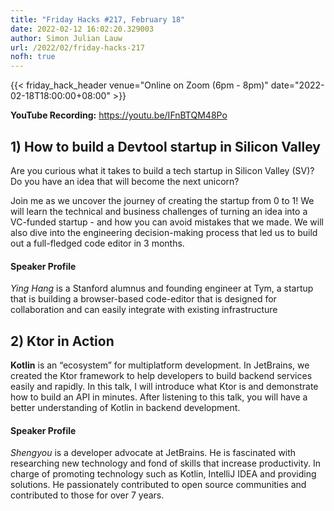 ```yaml
---
title: "Friday Hacks #217, February 18"
date: 2022-02-12 16:02:20.329003
author: Simon Julian Lauw
url: /2022/02/friday-hacks-217
nofh: true
---
```


{{< friday_hack_header
    venue="Online on Zoom (6pm - 8pm)"
    date="2022-02-18T18:00:00+08:00" >}}

**YouTube Recording:** https://youtu.be/IFnBTQM48Po

## 1) How to build a Devtool startup in Silicon Valley

Are you curious what it takes to build a tech startup in Silicon Valley (SV)? Do you have an idea that will become the next unicorn? 

Join me as we uncover the journey of creating the startup from 0 to 1! We will learn the technical and business challenges of turning an idea into a VC-funded startup - and how you can avoid mistakes that we made. We will also dive into the engineering decision-making process that led us to build out a full-fledged code editor in 3 months.

#### Speaker Profile

_Ying Hang_ is a Stanford alumnus and founding engineer at Tym, a startup that is building a browser-based code-editor that is designed for collaboration and can easily integrate with existing infrastructure

## 2) Ktor in Action

__Kotlin__ is an “ecosystem” for multiplatform development. In JetBrains, we created the Ktor framework to help developers to build backend services easily and rapidly. In this talk, I will introduce what Ktor is and demonstrate how to build an API in minutes. After listening to this talk, you will have a better understanding of Kotlin in backend development.

#### Speaker Profile

_Shengyou_ is a developer advocate at JetBrains. He is fascinated with researching new technology and fond of skills that increase productivity. In charge of promoting technology such as Kotlin, IntelliJ IDEA and providing solutions. He passionately contributed to open source communities and contributed to those for over 7 years.
